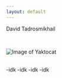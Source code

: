 ```yaml
---
layout: default
---
```

David Tadrosmikhail

<br>

![Image of Yaktocat](https://octodex.github.com/images/yakocat.png)

<br>
-idk
-idk
-idk
-idk
